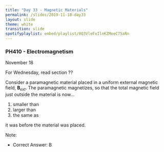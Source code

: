 ```yaml
---
title: "Day 33 - Magnetic Materials"
permalink: /slides/2019-11-18-day33
layout: slide
theme: white
transition: slide
spotifyplaylist: embed/playlist/0Q3VleFxIlnKZMoeC75aNn
---
```


<section data-markdown="">

### PH410 - Electromagnetism

November 18

For Wednesday, read section ??
</section>


<section data-markdown>

Consider a paramagnetic material placed in a uniform external magnetic field, $\mathbf{B}_{ext}$. The paramagnetic magnetizes, so that the total magnetic field just outside the material is now...

1. smaller than
2. larger than
3. the same as

it was before the material was placed.

Note:
* Correct Answer: B

</section>
